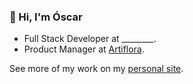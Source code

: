### 👋 Hi, I'm Óscar

- Full Stack Developer at ________.<br>
- Product Manager at [Artiflora](https://artiflora.mx).<br>

See more of my work on my [personal site](https://ocordova.me).
